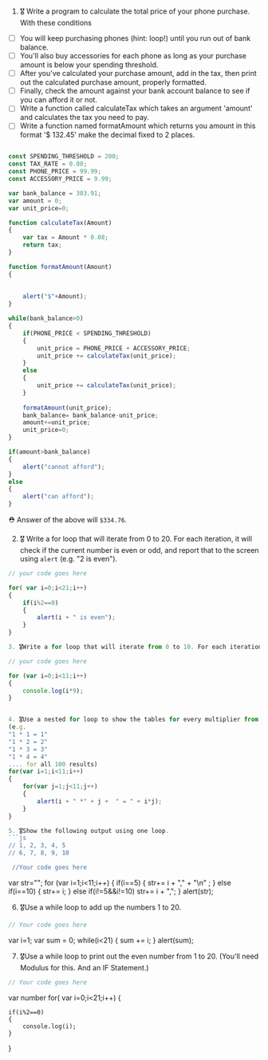 1. 🎖 Write a program to calculate the total price of your phone purchase. With these conditions
 * [ ] You will keep purchasing phones (hint: loop!) until you run out of bank balance.
 * [ ] You'll also buy accessories for each phone as long as your purchase amount is below your spending threshold.
 * [ ] After you've calculated your purchase amount, add in the tax, then print out the calculated purchase amount, properly formatted.
 * [ ] Finally, check the amount against your bank account balance to see if you can afford it or not.
 * [ ] Write a function called calculateTax which takes an argument 'amount' and calculates the tax you need to pay.
 * [ ] Write a function named formatAmount which returns you amount in this format '$ 132.45' make the decimal fixed to 2 places.
```js

const SPENDING_THRESHOLD = 200;
const TAX_RATE = 0.08;
const PHONE_PRICE = 99.99;
const ACCESSORY_PRICE = 9.99;

var bank_balance = 303.91;
var amount = 0;
var unit_price=0;

function calculateTax(Amount)
{
    var tax = Amount * 0.08;
    return tax;
}

function formatAmount(Amount)
{
   
    
    alert("$"+Amount);
}

while(bank_balance>0)
{
    if(PHONE_PRICE < SPENDING_THRESHOLD)
    {
        unit_price = PHONE_PRICE + ACCESSORY_PRICE;
        unit_price += calculateTax(unit_price); 
    }
    else
    {
        unit_price += calculateTax(unit_price); 
    }
   
    formatAmount(unit_price);
    bank_balance= bank_balance-unit_price;
    amount+=unit_price;
    unit_price=0;
}

if(amount>bank_balance)
{
    alert("cannot afford");
}
else
{
    alert("can afford");
}

```
 ⛑ Answer of the above will `$334.76`.

2. 🎖 Write a for loop that will iterate from 0 to 20. For each iteration, it will check if the current number is even or odd, and report that to the screen using `alert` (e.g. "2 is even").
```js
// your code goes here

for( var i=0;i<21;i++)
{
    if(i%2==0)
    {
        alert(i + " is even");
    }
}

3. 🎖Write a for loop that will iterate from 0 to 10. For each iteration of the for loop, it will multiply the number by 9 and log the result in console (e.g. "2 * 9 = 18").

// your code goes here

for (var i=0;i<11;i++)
{
    console.log(i*9);
}


4. 🎖Use a nested for loop to show the tables for every multiplier from 1 to 10 (100 results total).
(e.g.
"1 * 1 = 1"
"1 * 2 = 2"
"1 * 3 = 3"
"1 * 4 = 4"
.... for all 100 results)
for(var i=1;i<11;i++)
{
    for(var j=1;j<11;j++)
    {
        alert(i + " *" + j +  " = " + i*j);
    }
}

5. 🎖Show the following output using one loop.
```js
// 1, 2, 3, 4, 5
// 6, 7, 8, 9, 10

 //Your code goes here
```
var str="";
for (var i=1;i<11;i++)
{
    if(i==5)
    {
        str+= i + "," + "\n" ;
    }
    else if(i==10)
    {
        str+= i;
    }
    else if(i!=5&&i!=10)
    str+= i + ",";
}
alert(str);

6. 🎖Use a while loop to add up the numbers 1 to 20.
```js
// Your code goes here
```
var i=1;
var sum = 0;
while(i<21)
{
    sum += i; 
}
alert(sum);

7. 🎖Use a while loop to print out the even number from 1 to 20. (You'll need Modulus for this. And an IF Statement.)
```js
// Your code goes here
```
var number
for( var i=0;i<21;i++)
{
    
    if(i%2==0)
    {
        console.log(i);
    }
}